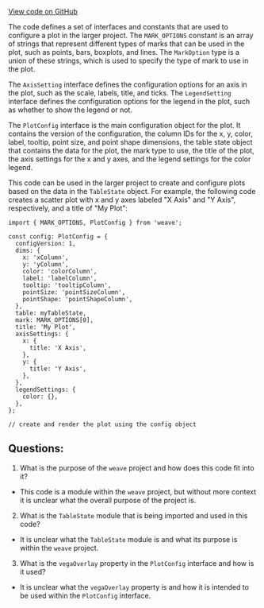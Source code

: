 [View code on GitHub](https://github.com/wandb/weave/weave-js/src/components/Panel2/PanelPlot/versions/v1.ts)

The code defines a set of interfaces and constants that are used to configure a plot in the larger project. The `MARK_OPTIONS` constant is an array of strings that represent different types of marks that can be used in the plot, such as points, bars, boxplots, and lines. The `MarkOption` type is a union of these strings, which is used to specify the type of mark to use in the plot.

The `AxisSetting` interface defines the configuration options for an axis in the plot, such as the scale, labels, title, and ticks. The `LegendSetting` interface defines the configuration options for the legend in the plot, such as whether to show the legend or not.

The `PlotConfig` interface is the main configuration object for the plot. It contains the version of the configuration, the column IDs for the x, y, color, label, tooltip, point size, and point shape dimensions, the table state object that contains the data for the plot, the mark type to use, the title of the plot, the axis settings for the x and y axes, and the legend settings for the color legend.

This code can be used in the larger project to create and configure plots based on the data in the `TableState` object. For example, the following code creates a scatter plot with x and y axes labeled "X Axis" and "Y Axis", respectively, and a title of "My Plot":

```
import { MARK_OPTIONS, PlotConfig } from 'weave';

const config: PlotConfig = {
  configVersion: 1,
  dims: {
    x: 'xColumn',
    y: 'yColumn',
    color: 'colorColumn',
    label: 'labelColumn',
    tooltip: 'tooltipColumn',
    pointSize: 'pointSizeColumn',
    pointShape: 'pointShapeColumn',
  },
  table: myTableState,
  mark: MARK_OPTIONS[0],
  title: 'My Plot',
  axisSettings: {
    x: {
      title: 'X Axis',
    },
    y: {
      title: 'Y Axis',
    },
  },
  legendSettings: {
    color: {},
  },
};

// create and render the plot using the config object
```
## Questions: 
 1. What is the purpose of the `weave` project and how does this code fit into it?
- This code is a module within the `weave` project, but without more context it is unclear what the overall purpose of the project is.

2. What is the `TableState` module that is being imported and used in this code?
- It is unclear what the `TableState` module is and what its purpose is within the `weave` project.

3. What is the `vegaOverlay` property in the `PlotConfig` interface and how is it used?
- It is unclear what the `vegaOverlay` property is and how it is intended to be used within the `PlotConfig` interface.